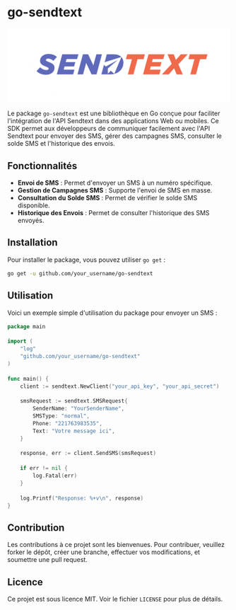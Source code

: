 # go-sendtext

![SendText Logo](https://github.com/abdotop/go-sendtext/blob/main/sendtext-logo.png)

Le package `go-sendtext` est une bibliothèque en Go conçue pour faciliter l'intégration de l'API Sendtext dans des applications Web ou mobiles. Ce SDK permet aux développeurs de communiquer facilement avec l'API Sendtext pour envoyer des SMS, gérer des campagnes SMS, consulter le solde SMS et l'historique des envois.

## Fonctionnalités

- **Envoi de SMS** : Permet d'envoyer un SMS à un numéro spécifique.
- **Gestion de Campagnes SMS** : Supporte l'envoi de SMS en masse.
- **Consultation du Solde SMS** : Permet de vérifier le solde SMS disponible.
- **Historique des Envois** : Permet de consulter l'historique des SMS envoyés.

## Installation

Pour installer le package, vous pouvez utiliser `go get` :

```bash
go get -u github.com/your_username/go-sendtext
```

## Utilisation

Voici un exemple simple d'utilisation du package pour envoyer un SMS :

```go
package main

import (
    "log"
    "github.com/your_username/go-sendtext"
)

func main() {
    client := sendtext.NewClient("your_api_key", "your_api_secret")

    smsRequest := sendtext.SMSRequest{
        SenderName: "YourSenderName",
        SMSType: "normal",
        Phone: "221763983535",
        Text: "Votre message ici",
    }

    response, err := client.SendSMS(smsRequest)

    if err != nil {
        log.Fatal(err)
    }

    log.Printf("Response: %+v\n", response)
}
```

## Contribution

Les contributions à ce projet sont les bienvenues. Pour contribuer, veuillez forker le dépôt, créer une branche, effectuer vos modifications, et soumettre une pull request.

## Licence

Ce projet est sous licence MIT. Voir le fichier `LICENSE` pour plus de détails.